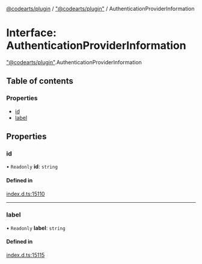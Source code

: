[@codearts/plugin](../README.md) / ["@codearts/plugin"](../modules/_codearts_plugin_.md) / AuthenticationProviderInformation

# Interface: AuthenticationProviderInformation

["@codearts/plugin"](../modules/_codearts_plugin_.md).AuthenticationProviderInformation

## Table of contents

### Properties

- [id](codearts_plugin_.AuthenticationProviderInformation.md#id)
- [label](codearts_plugin_.AuthenticationProviderInformation.md#label)

## Properties

### id

• `Readonly` **id**: `string`

#### Defined in

[index.d.ts:15110](https://github.com/huaweicloud/cloudide-plugin-api/blob/03c74e5/index.d.ts#L15110)

___

### label

• `Readonly` **label**: `string`

#### Defined in

[index.d.ts:15115](https://github.com/huaweicloud/cloudide-plugin-api/blob/03c74e5/index.d.ts#L15115)
